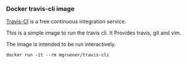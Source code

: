 ### Docker travis-cli image

[Travis-CI](https://travis-ci.org/) is a free continuous integration service.

This is a simple image to run the travis cli. It  Provides travis, git and vim.

The image is intended to be run interactively.

```
docker run -it --rm mgruener/travis-cli
```
